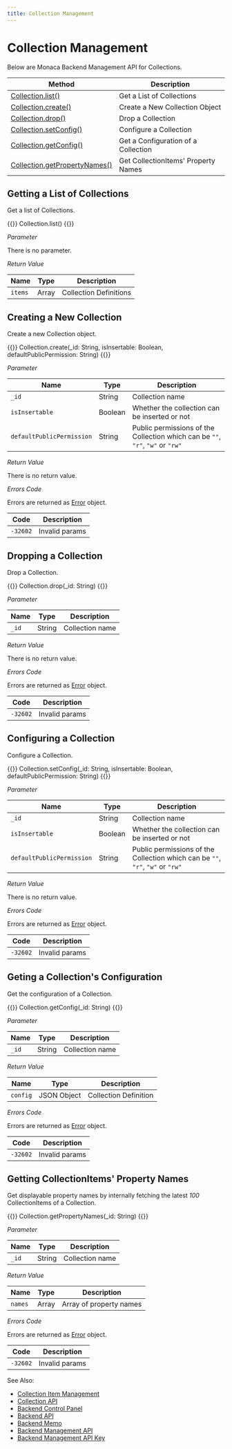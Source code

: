 ```yaml
---
title: Collection Management
---
```


# Collection Management

Below are Monaca Backend Management API for Collections.

Method | Description
-------|-------------------------------
[Collection.list()](#c-list) | Get a List of Collections
[Collection.create()](#c-create) | Create a New Collection Object
[Collection.drop()](#c-drop) | Drop a Collection
[Collection.setConfig()](#c-setconfig) | Configure a Collection
[Collection.getConfig()](#c-getconfig) | Get a Configuration of a Collection
[Collection.getPropertyNames()](#c-getpropertynames) | Get CollectionItems' Property Names

##  Getting a List of Collections

Get a list of Collections.

{{<syntax>}}
Collection.list()
{{</syntax>}}

*Parameter*

There is no parameter.

*Return Value*

Name | Type | Description
-----|------|----------------
`items` | Array | Collection Definitions

##  Creating a New Collection

Create a new Collection object.

{{<syntax>}}
Collection.create(_id: String, isInsertable: Boolean, defaultPublicPermission: String)
{{</syntax>}}

*Parameter*

Name | Type | Description
-----|------|----------------
`_id` | String | Collection name
`isInsertable` | Boolean | Whether the collection can be inserted or not
`defaultPublicPermission` | String | Public permissions of the Collection which can be `""`, `"r"`, `"w"` or `"rw"`

*Return Value*

There is no return value.

*Errors Code*

Errors are returned as [Error](../../cloud/error) object.

Code | Description
-----|--------------------------
`-32602` |  Invalid params

##  Dropping a Collection

Drop a Collection.

{{<syntax>}}
Collection.drop(_id: String)
{{</syntax>}}

*Parameter*

Name | Type | Description
-----|------|----------------
`_id` | String | Collection name

*Return Value*

There is no return value.

*Errors Code*

Errors are returned as [Error](../../cloud/error) object.

Code | Description
-----|--------------------------
`-32602` |  Invalid params

##  Configuring a Collection

Configure a Collection.

{{<syntax>}}
Collection.setConfig(_id: String, isInsertable: Boolean, defaultPublicPermission: String)
{{</syntax>}}

*Parameter*

Name | Type | Description
-----|------|----------------
`_id`  | String | Collection name
`isInsertable` | Boolean | Whether the collection can be inserted or not
`defaultPublicPermission` | String | Public permissions of the Collection which can be `""`, `"r"`, `"w"` or `"rw"`

*Return Value*

There is no return value.

*Errors Code*

Errors are returned as [Error](../../cloud/error) object.

Code | Description
-----|--------------------------
`-32602` |  Invalid params

##  Geting a Collection's Configuration

Get the configuration of a Collection.

{{<syntax>}}
Collection.getConfig(_id: String)
{{</syntax>}}

*Parameter*

Name | Type | Description
-----|------|----------------
`_id`  | String | Collection name

*Return Value*

Name | Type | Description
-----|------|----------------
`config` | JSON Object |  Collection Definition

*Errors Code*

Errors are returned as [Error](../../cloud/error) object.

Code | Description
-----|--------------------------
`-32602` |  Invalid params

##  Getting CollectionItems' Property Names

Get displayable property names by internally fetching the latest *100*
CollectionItems of a Collection.

{{<syntax>}}
Collection.getPropertyNames(_id: String)
{{</syntax>}}

*Parameter*

Name | Type | Description
-----|------|----------------
`_id`  | String | Collection name

*Return Value*

Name | Type | Description
-----|------|----------------
`names` | Array |  Array of property names

*Errors Code*

Errors are returned as [Error](../../cloud/error) object.

Code | Description
-----|--------------------------
`-32602` |  Invalid params

See Also:

- [Collection Item Management](../collection_item)
- [Collection API](../../cloud/collection)
- [Backend Control Panel](/en/backend/manual/control_panel)
- [Backend API](../../cloud)
- [Backend Memo](/en/sampleapp/samples/backend_memo)
- [Backend Management API](../../cloud_management)
- [Backend Management API Key](/en/backend/manual/control_panel/#backend-management-api-key)


